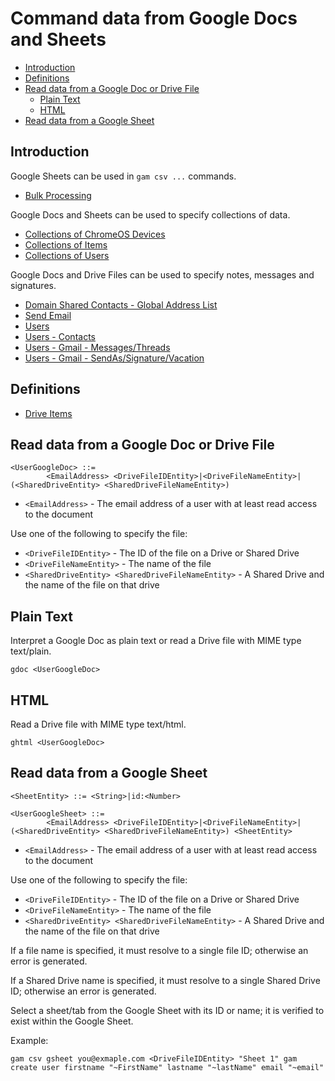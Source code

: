 # Command data from Google Docs and Sheets
- [Introduction](#introduction)
- [Definitions](#definitions)
- [Read data from a Google Doc or Drive File](#read-data-from-a-google-doc-or-drive-file)
  - [Plain Text](#plain-text)
  - [HTML](#html)
- [Read data from a Google Sheet](#read-data-from-a-google-sheet)

## Introduction
Google Sheets can be used in `gam csv ...` commands.
* [Bulk Processing](Bulk-Processing)

Google Docs and Sheets can be used to specify collections of data.
* [Collections of ChromeOS Devices](Collections-of-ChromeOS-Devices)
* [Collections of Items](Collections-of-Items)
* [Collections of Users](Collections-of-Users)

Google Docs and Drive Files can be used to specify notes, messages and signatures.
* [Domain Shared Contacts - Global Address List](Contacts-GAL)
* [Send Email](Send-Email)
* [Users](Users)
* [Users - Contacts](Users-Contacts)
* [Users - Gmail - Messages/Threads](Users-Gmail-Messages-Threads)
* [Users - Gmail - SendAs/Signature/Vacation](Users-Gmail-Send-As-Signature-Vacation)

## Definitions
* [Drive Items](Drive-Items)

## Read data from a Google Doc or Drive File
```
<UserGoogleDoc> ::=
        <EmailAddress> <DriveFileIDEntity>|<DriveFileNameEntity>|(<SharedDriveEntity> <SharedDriveFileNameEntity>)
```
* `<EmailAddress>` - The email address of a user with at least read access to the document

Use one of the following to specify the file:
* `<DriveFileIDEntity>` - The ID of the file on a Drive or Shared Drive
* `<DriveFileNameEntity>` - The name of the file
* `<SharedDriveEntity> <SharedDriveFileNameEntity>` - A Shared Drive and the name of the file on that drive

## Plain Text
Interpret a Google Doc as plain text or read a Drive file with MIME type text/plain.
```
gdoc <UserGoogleDoc>
```

## HTML
Read a Drive file with MIME type text/html.
```
ghtml <UserGoogleDoc>
```

## Read data from a Google Sheet
```
<SheetEntity> ::= <String>|id:<Number>

<UserGoogleSheet> ::=
        <EmailAddress> <DriveFileIDEntity>|<DriveFileNameEntity>|(<SharedDriveEntity> <SharedDriveFileNameEntity>) <SheetEntity>
```
* `<EmailAddress>` - The email address of a user with at least read access to the document

Use one of the following to specify the file:
* `<DriveFileIDEntity>` - The ID of the file on a Drive or Shared Drive
* `<DriveFileNameEntity>` - The name of the file
* `<SharedDriveEntity> <SharedDriveFileNameEntity>` - A Shared Drive and the name of the file on that drive

If a file name is specified, it must resolve to a single file ID; otherwise an error is generated.

If a Shared Drive name is specified, it must resolve to a single Shared Drive ID; otherwise an error is generated.

Select a sheet/tab from the Google Sheet with its ID or name; it is verified to exist within the Google Sheet.

Example:

```
gam csv gsheet you@exmaple.com <DriveFileIDEntity> "Sheet 1" gam create user firstname "~FirstName" lastname "~lastName" email "~email"
```
